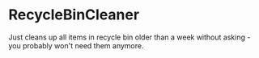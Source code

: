 # RecycleBinCleaner

Just cleans up all items in recycle bin older than a week without asking - you probably won't need them anymore.
